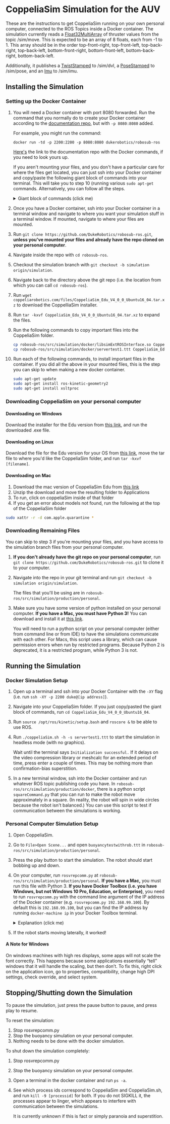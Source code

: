 # CoppeliaSim Simulation for the AUV
These are the instructions to get CoppeliaSim running on your own personal computer, connected to the ROS Topics inside a Docker container. The simulation currently reads a [Float32MultiArray](http://docs.ros.org/melodic/api/std_msgs/html/msg/Float32MultiArray.html) of thruster values from the topic /sim/move. This is expected to be an array of 8 floats, each from -1 to 1. This array should be in the order top-front-right, top-front-left, top-back-right, top-back-left, bottom-front-right, bottom-front-left, bottom-back-right, bottom-back-left.

Additionally, it publishes a [TwistStamped](http://docs.ros.org/melodic/api/geometry_msgs/html/msg/TwistStamped.html) to /sim/dvl, a [PoseStamped](http://docs.ros.org/melodic/api/geometry_msgs/html/msg/PoseStamped.html) to /sim/pose, and an [Imu](http://docs.ros.org/melodic/api/sensor_msgs/html/msg/Imu.html) to /sim/imu.

## Installing the Simulation
### Setting up the Docker Container
1. You will need a Docker container with port 8080 forwarded. Run the command that you normally do to create your Docker container according to the [documentation repo](https://github.com/DukeRobotics/documentation/tree/master/docker), but with `-p 8080:8080` added.
    
    For example, you might run the command:

    `docker run -td -p 2200:2200 -p 8080:8080 dukerobotics/robosub-ros`
    
    [Here's](https://github.com/DukeRobotics/documentation/tree/master/docker) the link to the documentation repo with the Docker commands, if you need to look yours up.
    
    If you aren't mounting your files, and you don't have a particular care for where the files get located, you can just ssh into your Docker container and copy/paste the following giant block of commands into your terminal. This will take you to step 10 (running various `sudo apt-get` commands. Alternatively, you can follow all the steps.
    
    <details>
        <summary>Giant block of commands (click me)</summary><p>      
    
        
        git clone https://github.com/DukeRobotics/robosub-ros.git
        cd robosub-ros
        git checkout -b simulation origin/simulation
        cd ..
        wget coppeliarobotics.com/files/CoppeliaSim_Edu_V4_0_0_Ubuntu16_04.tar.xz
        tar -kxvf CoppeliaSim_Edu_V4_0_0_Ubuntu16_04.tar.xz
        cp robosub-ros/src/simulation/docker/libsimExtROSInterface.so CoppeliaSim_Edu_V4_0_0_Ubuntu16_04
        cp robosub-ros/src/simulation/docker/servertest1.ttt CoppeliaSim_Edu_V4_0_0_Ubuntu16_04
        ls
         
    </p></details>
        
2. Once you have a Docker container, ssh into your Docker container in a terminal window and navigate to where you want your simulation stuff in a terminal window. If mounted, navigate to where your files are mounted.
3. Run `git clone https://github.com/DukeRobotics/robosub-ros.git`, **unless you've mounted your files and already have the repo cloned on your personal computer**.
4. Navigate inside the repo with `cd robosub-ros`.
5. Checkout the simulation branch with `git checkout -b simulation origin/simulation`.
6. Navigate back to the directory above the git repo (i.e. the location from which you can call `cd robosub-ros`).
7. Run `wget coppeliarobotics.com/files/CoppeliaSim_Edu_V4_0_0_Ubuntu16_04.tar.xz` to download the CoppelliaSim installer.
8. Run `tar -kxvf CoppeliaSim_Edu_V4_0_0_Ubuntu16_04.tar.xz` to expand the files.
9. Run the following commands to copy important files into the CoppeliaSim folder.
    ```bash
    cp robosub-ros/src/simulation/docker/libsimExtROSInterface.so CoppeliaSim_Edu_V4_0_0_Ubuntu16_04
    cp robosub-ros/src/simulation/docker/servertest1.ttt CoppeliaSim_Edu_V4_0_0_Ubuntu16_04
    ```
10. Run each of the following commands, to install important files in the container. If you did all the above in your mounted files, this is the step you can skip to when making a new docker container.
    ```bash
    sudo apt-get update
    sudo apt-get install ros-kinetic-geometry2
    sudo apt-get install xsltproc
    ```

### Downloading CoppeliaSim on your personal computer
#### Downloading on Windows
Download the installer for the Edu version from [this link](http://coppeliarobotics.com/winVersions), and run the downloaded .exe file.

#### Downloading on Linux
Download the file for the Edu version for your OS from [this link](http://coppeliarobotics.com/ubuntuVersions), move the tar file to where you'd like the CoppeliaSim folder, and run `tar -kxvf [filename]`.

#### Downloading on Mac
1. Download the mac version of CoppeliaSim Edu from [this link](http://coppeliarobotics.com/downloads)
2. Unzip the download and move the resulting folder to Applications
3. To run, click on coppeliaSim inside of that folder
4. If you get an error about models not found, run the following at the top of the CoppeliaSim folder
```bash
sudo xattr -r -d com.apple.quarantine *
```

### Downloading Remaining Files
You can skip to step 3 if you're mounting your files, and you have access to the simulation branch files from your personal computer.

1. **If you don't already have the git repo on your personal computer**, run `git clone https://github.com/DukeRobotics/robosub-ros.git` to clone it to your computer.
2. Navigate into the repo in your git terminal and run `git checkout -b simulation origin/simulation`.

    The files that you'll be using are in `robosub-ros/src/simulation/production/personal`.
3. Make sure you have some version of python installed on your personal computer. **If you have a Mac, you must have Python 3!** You can download and install it at [this link](https://www.python.org/downloads/release/python-381/).

    You will need to run a python script on your personal computer (either from command line or from IDE) to have the simulations communicate with each other. For Macs, this script uses a library, which can cause permission errors when run by restricted programs. Because Python 2 is deprecated, it is a restricted program, while Python 3 is not.

## Running the Simulation
### Docker Simulation Setup
1. Open up a terminal and ssh into your Docker Container with the `-XY` flag (i.e. run `ssh -XY -p 2200 duke@[ip address]`).
2. Navigate into your CoppeliaSim folder. If you just copy/pasted the giant block of commands, run `cd CoppeliaSim_Edu_V4_0_0_Ubuntu16_04`.
3. Run `source /opt/ros/kinetic/setup.bash` and `roscore &` to be able to use ROS.
4. Run `./coppeliaSim.sh -h -s servertest1.ttt` to start the simulation in headless mode (with no graphics).

    Wait until the terminal says `Initialization successful.` If it delays on the video compression library or meshcalc for an extended period of time, press enter a couple of times. This may be nothing more than confirmation-bias superstition.
5. In a new terminal window, ssh into the Docker container and run whatever ROS topic publishing code you have. In `robosub-ros/src/simulation/production/docker`, there is a python script `squareCommand.py` that you can run to make the robot move approximately in a square. (In reality, the robot will spin in wide circles because the robot isn't balanced.) You can use this script to test if communication between the simulations is working.

### Personal Computer Simulation Setup
1. Open CoppeliaSim.
2. Go to `File>Open Scene...` and open `buoyancytestwithrob.ttt` in `robosub-ros/src/simulation/production/personal`.
3. Press the play button to start the simulation. The robot should start bobbing up and down.
4. On your computer, run `rosvrepcomm.py` at `robosub-ros/src/simulation/production/personal`. **If you have a Mac,** you must run this file with Python 3. **If you have Docker Toolbox (i.e. you have Windows, but not Windows 10 Pro, Education, or Enterprise)**, you need to run `rosvrepcomm.py` with the command line argument of the IP address of the Docker container (e.g. `rosvrepcomm.py 192.168.99.100`). By default this is `192.168.99.100`, but you can find the IP address by running `docker-machine ip` in your Docker Toolbox terminal.
    <details>
        <summary>Explanation (click me)</summary>        
        The reason for this is that Docker Toolbox handles the containers, and more specifically, their IP addresses, differently, requiring a different IP address. `192.168.99.100` is the default output of `docker-machine ip`, which is why it is used. If the simulation fails to connect, run `docker-machine ip` to see if the output is the IP address above.        
    </details>

5. If the robot starts moving laterally, it worked!

#### A Note for Windows
On windows machines with high res displays, some apps will not scale the font correctly. This happens because some applications essentially “tell” windows that it will handle the scaling, but then don’t. To fix this, right click on the application icon, go to properties, compatibility, change high DPI settings, check override, and select system.

## Stopping/Shutting down the Simulation
To pause the simulation, just press the pause button to pause, and press play to resume.

To reset the simulation:
1. Stop rosvrepcomm.py
2. Stop the buoyancy simulation on your personal computer. 
3. Nothing needs to be done with the docker simulation.

To shut down the simulation completely:
1. Stop rosvrepcomm.py
2. Stop the buoyancy simulation on your personal computer.
3. Open a terminal in the docker container and run `ps -a`.
4. See which process ids correspond to CoppeliaSim and CoppeliaSim.sh, and run `kill -9 [processid]` for both. If you do not SIGKILL it, the processes appear to linger, which appears to interfere with communication between the simulations.
    
    It is currently unknown if this is fact or simply paranoia and superstition.
